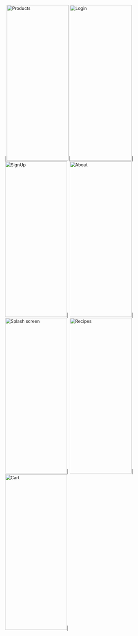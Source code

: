 
|<img src="https://i.ibb.co/dMgdT2t/IMG-0193.jpg" alt="Products" width="200" height="500">|<img src="https://i.ibb.co/ZNTs5Sw/IMG-0196.png" alt="Login" width="200" height="500">|
<img src="https://i.ibb.co/xXPT8Wr/IMG-0197.png" alt="SignUp" width="200" height="500">|
<img src="https://i.ibb.co/vmg0YS5/IMG-0198.png" alt="About" width="200" height="500">|
<img src="https://i.ibb.co/ZckDmGk/IMG-0199.png" alt="Splash screen" width="200" height="500">|
<img src="https://i.ibb.co/fdYVD0S/IMG-0200.png" alt="Recipes" width="200" height="500">|
<img src="https://i.ibb.co/5kt13S2/IMG-0201.png" alt="Cart" width="200" height="500">|